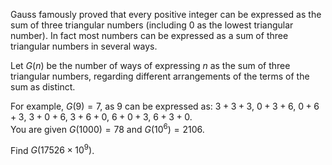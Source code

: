 Gauss famously proved that every positive integer can be expressed as the sum of three triangular numbers (including $0$ as the lowest triangular number). In fact most numbers can be expressed as a sum of three triangular numbers in several ways.

Let $G(n)$ be the number of ways of expressing $n$ as the sum of three triangular numbers, regarding different arrangements of the terms of the sum as distinct.

For example, $G(9) = 7$, as $9$ can be expressed as: $3+3+3$, $0+3+6$, $0+6+3$, $3+0+6$, $3+6+0$, $6+0+3$, $6+3+0$.  
You are given $G(1000) = 78$ and $G(10^6) = 2106$.

Find $G(17526 \times 10^9)$.